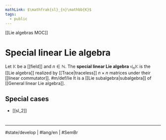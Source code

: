 ```yaml
---
mathLink: $\mathfrak{sl}_{n}\mathbb{K}$
tags:
  - public
---
```


[[Lie algebras MOC]]
# Special linear Lie algebra

Let $\mathbb{K}$ be a [[field]] and $n \in \mathbb{N}$.
The **special linear Lie algebra** $\mathfrak{sl}_{n}\mathbb{K}$ is the [[Lie algebra]] realized by [[Trace|traceless]] $n \times n$ matrices under their [[linear commutator]]. #m/def/lie
It is a [[Lie subalgebra|subalgebra]] of [[General linear Lie algebra]].

## Special cases

- [[sl_2]] 

#
---
#state/develop | #lang/en | #SemBr
